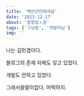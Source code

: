 ```yaml
---
title: '백만년만에새글'
date: '2023-12-17'
about: '쓸말업ㅅ음'
tags: ['그냥씀', '개발아님']
img: ''
---
```


나는 김민겸이다.

블로그의 존재 자체도 잊고 있었다.

개발도 안하고 있었다.

그래서쓸말이없다.
어떡하지.
